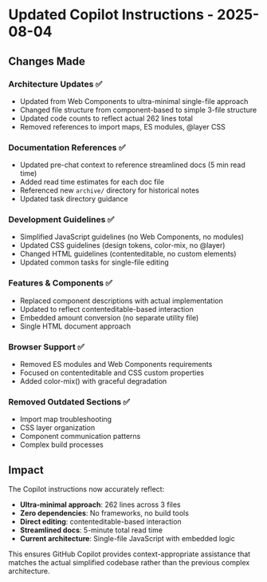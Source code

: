 # Updated Copilot Instructions - 2025-08-04

## Changes Made

### Architecture Updates ✅

- Updated from Web Components to ultra-minimal single-file approach
- Changed file structure from component-based to simple 3-file structure
- Updated code counts to reflect actual 262 lines total
- Removed references to import maps, ES modules, @layer CSS

### Documentation References ✅

- Updated pre-chat context to reference streamlined docs (5 min read time)
- Added read time estimates for each doc file
- Referenced new `archive/` directory for historical notes
- Updated task directory guidance

### Development Guidelines ✅

- Simplified JavaScript guidelines (no Web Components, no modules)
- Updated CSS guidelines (design tokens, color-mix, no @layer)
- Changed HTML guidelines (contenteditable, no custom elements)
- Updated common tasks for single-file editing

### Features & Components ✅

- Replaced component descriptions with actual implementation
- Updated to reflect contenteditable-based interaction
- Embedded amount conversion (no separate utility file)
- Single HTML document approach

### Browser Support ✅

- Removed ES modules and Web Components requirements
- Focused on contenteditable and CSS custom properties
- Added color-mix() with graceful degradation

### Removed Outdated Sections ✅

- Import map troubleshooting
- CSS layer organization
- Component communication patterns
- Complex build processes

## Impact

The Copilot instructions now accurately reflect:

- **Ultra-minimal approach**: 262 lines across 3 files
- **Zero dependencies**: No frameworks, no build tools
- **Direct editing**: contenteditable-based interaction
- **Streamlined docs**: 5-minute total read time
- **Current architecture**: Single-file JavaScript with embedded logic

This ensures GitHub Copilot provides context-appropriate assistance that matches the actual simplified codebase rather than the previous complex architecture.
